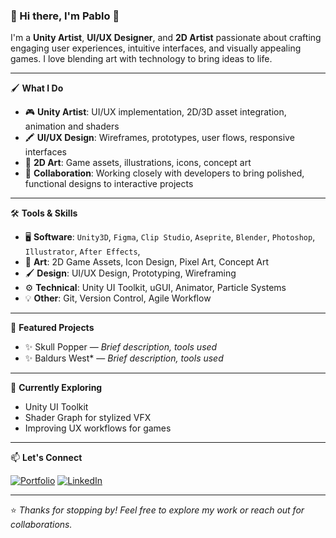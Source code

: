 ### 🎨 Hi there, I'm Pablo 👋

I'm a **Unity Artist**, **UI/UX Designer**, and **2D Artist** passionate about crafting engaging user experiences, intuitive interfaces, and visually appealing games. I love blending art with technology to bring ideas to life.

---

🖌️ **What I Do**

- 🎮 **Unity Artist**: UI/UX implementation, 2D/3D asset integration, animation and shaders
- 🖍 **UI/UX Design**: Wireframes, prototypes, user flows, responsive interfaces
- 🎨 **2D Art**: Game assets, illustrations, icons, concept art
- 🧩 **Collaboration**: Working closely with developers to bring polished, functional designs to interactive projects

---

🛠️ **Tools & Skills**

- 🖥 **Software**: `Unity3D`, `Figma`, `Clip Studio`, `Aseprite`, `Blender`, `Photoshop`, `Illustrator`, `After Effects`,
- 🎨 **Art**: 2D Game Assets, Icon Design, Pixel Art, Concept Art
- 🖌 **Design**: UI/UX Design, Prototyping, Wireframing
- ⚙️ **Technical**: Unity UI Toolkit, uGUI, Animator, Particle Systems
- 💡 **Other**: Git, Version Control, Agile Workflow

---

📂 **Featured Projects**

- ✨ Skull Popper — *Brief description, tools used*  
- ✨ Baldurs West* — *Brief description, tools used*  

---

🎯 **Currently Exploring**

- Unity UI Toolkit
- Shader Graph for stylized VFX
- Improving UX workflows for games

---

📫 **Let's Connect**

[![Portfolio](https://img.shields.io/badge/Portfolio-000000?style=flat&logo=github&logoColor=white)]([https://your-portfolio-link.com](https://t.co/nJvAEGNxXv))
[![LinkedIn](https://img.shields.io/badge/LinkedIn-0077B5?style=flat&logo=linkedin&logoColor=white)]([https://www.linkedin.com/in/your-profile](https://www.linkedin.com/in/pablo-caceres-gomez/?originalSubdomain=es))  

---

⭐ *Thanks for stopping by! Feel free to explore my work or reach out for collaborations.*
